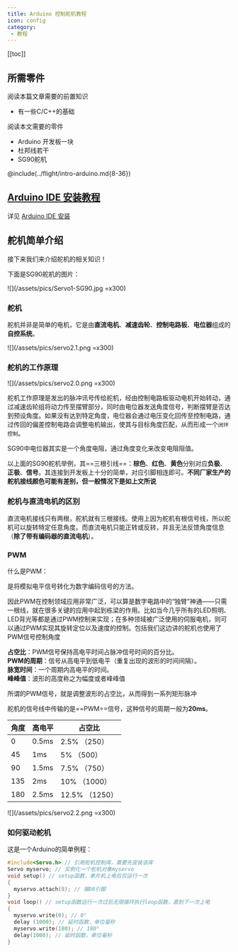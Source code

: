```yaml
---
title: Arduino 控制舵机教程
icon: config
category:
 - 教程
---
```


[[toc]]

## 所需零件

阅读本篇文章需要的前置知识

- 有一些C/C++的基础

阅读本文需要的零件

- Arduino 开发板一块
- 杜邦线若干
- SG90舵机

@include(../flight/intro-arduino.md{8-36})

## [Arduino IDE 安装教程](/flight/intro-arduino.md#arduino-安装)

详见 [Arduino IDE 安装](/flight/intro-arduino.md#arduino-安装)

## 舵机简单介绍

接下来我们来介绍舵机的相关知识！

下面是SG90舵机的图片：

![](/assets/pics/Servo1-SG90.jpg =x300)

### 舵机

舵机并非是简单的电机，它是由**直流电机**、**减速齿轮**、**控制电路板**、**电位器**组成的**自控系统**。

![](/assets/pics/servo2.1.png =x300)

### 舵机的工作原理

![](/assets/pics/servo2.0.png =x300)

舵机工作原理是发出的脉冲讯号传给舵机，经由控制电路板驱动电机开始转动，通过减速齿轮组将动力传至摆臂部分，同时由电位器发送角度信号，判断摆臂是否达到预设角度。如果没有达到特定角度，电位器会通过电压变化回传至控制电路，通过传回的偏差控制电路会调整电机输出，使其与目标角度匹配，从而形成一个`闭环控制`。

SG90中电位器其实是一个角度电阻，通过角度变化来改变电阻阻值。

以上面的SG90舵机举例，其==三根引线==：**棕色**、**红色**、**黄色**分别对应**负极**、**正极**、**信号**。其连接到开发板上十分的简单，对应引脚相连即可。**不同厂家生产的舵机接线颜色可能有差别，但一般情况下是如上文所说**

### 舵机与直流电机的区别

直流电机接线只有两根，舵机就有三根接线。使用上因为舵机有根信号线，所以舵机可以旋转特定任意角度。而直流电机只能正转或反转，并且无法反馈角度信息（**除了带有编码器的直流电机**）。

### PWM

什么是PWM：

是将模拟电平信号转化为数字编码信号的方法。  

因此PWM在控制领域应用非常广泛，可以算是数字电路中的“独臂”神通——只需一根线，就在很多关键的应用中起到栋梁的作用。比如当今几乎所有的LED照明、LED背光等都是通过PWM控制来实现；在多种领域被广泛使用的伺服电机，则可以通过PWM实现其旋转定位以及速度的控制。包括我们这边讲的舵机也使用了PWM信号控制角度

**占空比**：PWM信号保持高电平时间占脉冲信号时间的百分比。  
**PWM的周期**：信号从高电平到低电平（重复出现的波形的时间间隔）。  
**脉宽时间**：一个周期内高电平的时间。  
**峰峰值**：波形的高度称之为幅度或者峰峰值

所谓的PWM信号，就是调整波形的占空比，从而得到一系列矩形脉冲

舵机的信号线中传输的是==PWM==信号，这种信号的周期一般为**20ms**。

| 角度 | 高电平 |占空比|
| --- | --- |---|
| 0 | 0.5ms | 2.5% （250） |
| 45 | 1ms | 5% （500）|
| 90 | 1.5ms | 7.5% （750） |
| 135 | 2ms | 10% （1000）|
| 180 | 2.5ms | 12.5% （1250） |

![](/assets/pics/servo2.2.png =x300)

### 如何驱动舵机

这是一个Arduino的简单例程：

``` C++
#include<Servo.h> // 引用舵机控制库，需要先安装该库
Servo myservo; // 实例化一个舵机对象myservo
void setup() // setup函数，单片机上电后仅运行一次
{
  myservo.attach(8); // 接D8引脚
}
void loop() // setup函数运行一次过后无限循环执行loop函数，直到下一次上电
{
  myservo.write(0); // 0°
  delay (1000); // 延时函数，单位毫秒
  myservo.write(180); // 180°
  delay(1000); // 延时函数，单位毫秒
}
```
